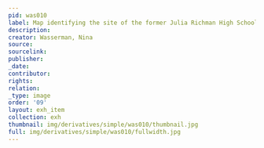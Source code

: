 ```yaml
---
pid: was010
label: Map identifying the site of the former Julia Richman High School
description:
creator: Wasserman, Nina
source:
sourcelink:
publisher:
_date:
contributor:
rights:
relation:
_type: image
order: '09'
layout: exh_item
collection: exh
thumbnail: img/derivatives/simple/was010/thumbnail.jpg
full: img/derivatives/simple/was010/fullwidth.jpg
---
```

